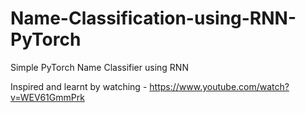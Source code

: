 # Name-Classification-using-RNN-PyTorch

Simple PyTorch Name Classifier using RNN

Inspired and learnt by watching - https://www.youtube.com/watch?v=WEV61GmmPrk
